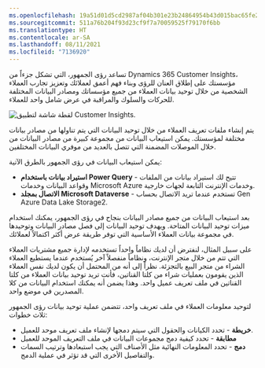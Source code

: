```yaml
---
ms.openlocfilehash: 19a51d01d5cd2987af04b301e23b24864954b43d015bac65fe28c6aa45a508f2
ms.sourcegitcommit: 511a76b204f93d23cf9f7a70059525f79170f6bb
ms.translationtype: HT
ms.contentlocale: ar-SA
ms.lasthandoff: 08/11/2021
ms.locfileid: "7136920"
---
```

تساعد رؤى الجمهور، التي تشكل جزءاً من Dynamics 365 Customer Insights، مؤسستك على إطلاق العنان للرؤى وبناء فهم أعمق لعملائك وتعزيز تجارب العملاء الشخصية من خلال توحيد بيانات العملاء من جميع مؤسساتك ومصادر البيانات المختلفة للحركات والسلوك والمراقبة في عرض شامل واحد للعملاء.   

![لقطة شاشة لتطبيق Customer Insights.](../media/customer-insights.png)

يتم إنشاء ملفات تعريف العملاء من خلال توحيد البيانات التي يتم تناولها من مصادر بيانات مختلفة لمؤسستك.  يمكن استيعاب البيانات من مجموعة كبيرة من مصادر البيانات من خلال الموصلات المضمنة التي تتصل بالعديد من موفري البيانات المختلفين.

يمكن استيعاب البيانات في رؤى الجمهور بالطرق الآتية:  

- **استيراد بيانات باستخدام Power Query** - تتيح لك استيراد بيانات من الملفات وقواعد البيانات وخدمات Microsoft Azure وخدمات الإنترنت التابعة لجهات خارجية.
- **الاتصال بمجلد Microsoft Dataverse** - تستخدم عندما تريد الاتصال بحساب Gen Azure Data Lake Storage2.   


بعد استيعاب البيانات من جميع مصادر البيانات بنجاح في رؤى الجمهور، يمكنك استخدام ميزات توحيد البيانات المتاحة. ويهدف توحيد البيانات إلى فصل مصادر البيانات وتوحيدها في مجموعة بيانات العملاء الأساسية التي توفر طريقة عرض أكثر اكتمالاً لعملائك.

على سبيل المثال، لنفترض أن لديك نظاماً واحداً تستخدمه لإدارة جميع مشتريات العملاء التي تتم من خلال متجر الإنترنت، ونظاماً منفصلاً آخر يُستخدم عندما يستطيع العملاء الشراء من متجر البيع بالتجزئة.  نظراً إلى أنه من المحتمل أن يكون لديك نفس العملاء الذين يقومون بعمليات شراء من كلتا القناتين، فأنت تريد توحيد بيانات العملاء من كلتا القناتين في ملف تعريف عميل واحد.  وهذا يضمن أنه يمكنك استخدام البيانات من كلا المصدرين في موضع واحد.

لتوحيد معلومات العملاء في ملف تعريف واحد، تتضمن عملية توحيد بيانات رؤى الجمهور ثلاث خطوات:  

- **خريطة** - تحدد الكيانات والحقول التي سيتم دمجها لإنشاء ملف تعريف موحد للعميل.
- **مطابقة** - تحدد كيفية دمج مجموعات البيانات في ملف التعريف الموحد للعميل
- **دمج** - تحدد المعلومات النهائية مثل الأصناف التي يجب استبعادها وترتيب السمات والتفاصيل الأخرى التي قد تؤثر في عملية الدمج.
